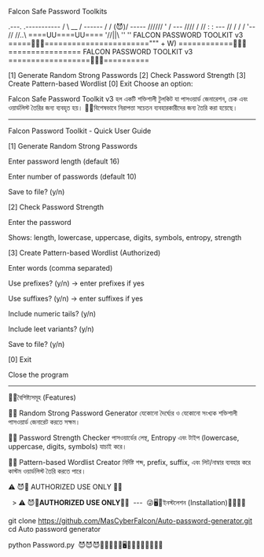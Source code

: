 
Falcon Safe Password Toolkits

.---.        .-----------
      /     \  __  /    ------
     / /     \(😈)/    -----
    //////   ' \/   ---
   //// / // :    : ---
  // /   /  /    '--
 //          //..\\
        ====UU====UU====
            '//||\\
              '' ''
   FALCON PASSWORD TOOLKIT v3
=====🦅🦅🦅=======================""" + W)
============🦅🦅🦅================
   FALCON PASSWORD TOOLKIT v3
==================🦅🦅🦅==========

[1] Generate Random Strong Passwords
[2] Check Password Strength
[3] Create Pattern-based Wordlist
[0] Exit
Choose an option:

Falcon Safe Password Toolkit v3 হল একটি শক্তিশালী টুলকিট যা পাসওয়ার্ড জেনারেশন, চেক এবং ওয়ার্ডলিস্ট তৈরির জন্য ব্যবহৃত হয়।
🦅🦅বিশেষভাবে নিরাপত্তা সচেতন ব্যবহারকারীদের জন্য তৈরি করা হয়েছে।


---

Falcon Password Toolkit - Quick User Guide

[1] Generate Random Strong Passwords

Enter password length (default 16)

Enter number of passwords (default 10)

Save to file? (y/n)


[2] Check Password Strength

Enter the password

Shows: length, lowercase, uppercase, digits, symbols, entropy, strength


[3] Create Pattern-based Wordlist (Authorized)

Enter words (comma separated)

Use prefixes? (y/n) → enter prefixes if yes

Use suffixes? (y/n) → enter suffixes if yes

Include numeric tails? (y/n)

Include leet variants? (y/n)

Save to file? (y/n)


[0] Exit

Close the program



---

🦅🦅বৈশিষ্ট্যসমূহ (Features)

🦅🦅 Random Strong Password Generator
যেকোনো দৈর্ঘ্যের ও যেকোনো সংখ্যক শক্তিশালী পাসওয়ার্ড জেনারেট করতে সক্ষম।

🦅🦅 Password Strength Checker
পাসওয়ার্ডের লেন্থ, Entropy এবং টাইপ (lowercase, uppercase, digits, symbols) যাচাই করে।

🦅🦅 Pattern-based Wordlist Creator
নির্দিষ্ট শব্দ, prefix, suffix, এবং লিট/নাম্বার ব্যবহার করে কাস্টম ওয়ার্ডলিস্ট তৈরি করতে পারে।


⚠ 😈🧟 AUTHORIZED USE ONLY 🧟😈



‎  > ⚠ 😈🧟**AUTHORIZED USE ONLY**🧟😈
‎
‎---
‎
‎😜🖥️🚨ইনস্টলেশন (Installation)🥳🥳🚨💌
‎
‎


‎git clone https://github.com/MasCyberFalcon/Auto-password-generator.git
‎cd Auto password generator


‎python Password.py
‎
‎😈😈😈🦅🦅🦅🦅🧟🖥️🧟🦅🦅🦅😈😈💔💔
‎
